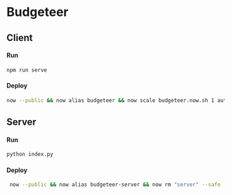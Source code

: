 # Budgeteer

## Client
#### Run
```bash
npm run serve
```
#### Deploy
```bash
now --public && now alias budgeteer && now scale budgeteer.now.sh 1 auto
```

## Server
#### Run
```bash
python index.py
```
#### Deploy
```bash
 now --public && now alias budgeteer-server && now rm "server" --safe
```
